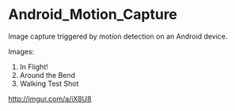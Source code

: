 # Android_Motion_Capture
Image capture triggered by motion detection on an Android device.


Images:
1. In Flight!
2. Around the Bend
3. Walking Test Shot

http://imgur.com/a/iX8U8
